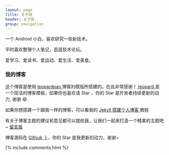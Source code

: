 ```yaml
---
layout: page
title: 关于我
header: 关于我
group: navigation
---
```


一个 Android 小白，喜欢研究一些新技术。
<p>
平时喜欢整理个人笔记，逛逛技术论坛。
<p>
爱学习、爱读书、爱运动、爱生活、爱美食。
<p>

<h3> 我的博客 </h3>  

<p>
这个博客是使用 
<a href="http://baixin.io"> leopardpan </a>
博客的模版所搭建的。在此非常感谢！<a href="https://github.com/leopardpan/leopardpan.github.io"> leopard </a>是一个简洁的博客模板，如果你也喜欢请 Star ，你的 Star 是开发者持续更新的动力, 谢谢 😄.

<p>

如果你想搭建一个跟我一样的博客，可以看我的 
<a href="/2016/10/jekyll_tutorials1/"> Jekyll 搭建个人博客 </a>
教程

<p>

有关于博客主题的建议和意见都可以提给我，让我们一起来打造一个精美的主题吧~  <a href="/liuyan/"> 留言版 </a>

<p> 

博客源码在 <a target="_blank" href='https://github.com/skylarklxlong/skylarklxlong.github.io/'> Github </a> 上，你的 Star 是我更新的动力，谢谢~

{% include comments.html %}
